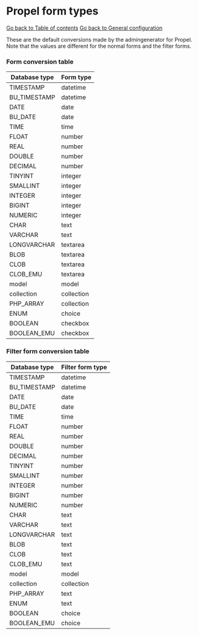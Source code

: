 # Propel form types

[Go back to Table of contents][back-to-index]
[Go back to General configuration][back-to-general-config]

These are the default conversions made by the admingenerator for Propel. Note that the values are different for the normal forms and the filter forms.

### Form conversion table

Database type | Form type
------------ | -------------
TIMESTAMP | datetime
BU_TIMESTAMP | datetime
DATE | date
BU_DATE | date
TIME | time
FLOAT | number
REAL | number
DOUBLE | number
DECIMAL | number
TINYINT | integer
SMALLINT | integer
INTEGER | integer
BIGINT | integer
NUMERIC | integer
CHAR | text
VARCHAR | text
LONGVARCHAR | textarea
BLOB | textarea
CLOB | textarea
CLOB_EMU | textarea
model | model
collection | collection
PHP_ARRAY | collection
ENUM | choice
BOOLEAN | checkbox
BOOLEAN_EMU | checkbox

### Filter form conversion table

Database type | Filter form type
------------ | -------------
TIMESTAMP | datetime
BU_TIMESTAMP | datetime
DATE | date
BU_DATE | date
TIME | time
FLOAT | number
REAL | number
DOUBLE | number
DECIMAL | number
TINYINT | number
SMALLINT | number
INTEGER | number
BIGINT | number
NUMERIC | number
CHAR | text
VARCHAR | text
LONGVARCHAR | text
BLOB | text
CLOB | text
CLOB_EMU | text
model | model
collection | collection
PHP_ARRAY | text
ENUM | text
BOOLEAN | choice
BOOLEAN_EMU | choice


[back-to-index]: ../../documentation.md
[back-to-general-config]: ../general-configuration.md